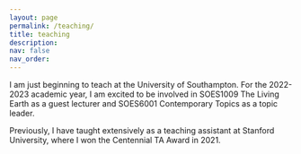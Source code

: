 ```yaml
---
layout: page
permalink: /teaching/
title: teaching
description:
nav: false
nav_order: 
---
```


I am just beginning to teach at the University of Southampton. For the 2022-2023 academic year, I am excited to be involved in SOES1009 The Living Earth as a guest lecturer and SOES6001 Contemporary Topics as a topic leader.

Previously, I have taught extensively as a teaching assistant at Stanford University, where I won the Centennial TA Award in 2021.
